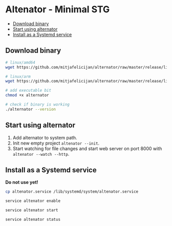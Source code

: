 # Altenator - Minimal STG

- [Download binary](#download-binary)
- [Start using alternator](#start-using-alternator)
- [Install as a Systemd service](#install-as-a-systemd-service)

## Download binary

```sh
# linux/amd64
wget https://github.com/mitjafelicijan/alternator/raw/master/release/linux-amd64/alternator

# linux/arm
wget https://github.com/mitjafelicijan/alternator/raw/master/release/linux-arm/alternator

# add executable bit
chmod +x alternator

# check if binary is working
./alternator --version
```

## Start using alternator

1. Add alternator to system path.
2. Init new empty project `altenator --init`.
3. Start watching for file changes and start web server on port 8000 with `altenator --watch --http`.

## Install as a Systemd service

**Do not use yet!**

```bash
cp altenator.service /lib/systemd/system/altenator.service

service altenator enable

service altenator start

service altenator status
```
